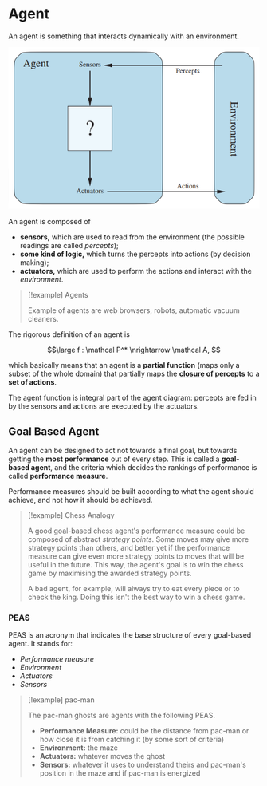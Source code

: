 # Agent

An agent is something that interacts dynamically with an environment.

![Agent Logic Diagram](/assets/Diagram%20-%20Agent.bmp)

An agent is composed of
- **sensors,** which are used to read from the environment (the possible readings are called *percepts*);
- **some kind of logic,** which turns the percepts into actions (by decision making);
- **actuators,** which are used to perform the actions and interact with the *environment*.

> [!example] Agents
> 
> Example of agents are web browsers, robots, automatic vacuum cleaners.

The rigorous definition of an agent is 

$$\large
	f : \mathcal P^* \nrightarrow \mathcal A,
$$

which basically means that an agent is a **partial function** (maps only a subset of the whole domain) that partially maps the **[closure](?TK) of percepts** to a **set of actions**.

The agent function is integral part of the agent diagram: percepts are fed in by the sensors and actions are executed by the actuators.

## Goal Based Agent

An agent can be designed to act not towards a final goal, but towards getting the **most performance** out of every step. This is called a **goal-based agent**, and the criteria which decides the rankings of performance is called **performance measure**.

Performance measures should be built according to what the agent should achieve, and not how it should be achieved.

> [!example] Chess Analogy
> 
> A good goal-based chess agent's performance measure could be composed of abstract *strategy points*. Some moves may give more strategy points than others, and better yet if the performance measure can give even more strategy points to moves that will be useful in the future. This way, the agent's goal is to win the chess game by maximising the awarded strategy points.
> 
> A bad agent, for example, will always try to eat every piece or to check the king. Doing this isn't the best way to win a chess game.

### PEAS

PEAS is an acronym that indicates the base structure of every goal-based agent. It stands for:

- *Performance measure*
- *Environment*
- *Actuators*
- *Sensors*

> [!example] pac-man
> 
> The pac-man ghosts are agents with the following PEAS.
> 
> - **Performance Measure:** could be the distance from pac-man or how close it is from catching it (by some sort of criteria)
> - **Environment:** the maze
> - **Actuators:** whatever moves the ghost
> - **Sensors:** whatever it uses to understand theirs and pac-man's position in the maze and if pac-man is energized
